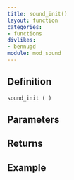 ```yaml
---
title: sound_init()
layout: function
categories:
- functions
divlikes:
- bennugd
module: mod_sound
---
```


## Definition

    sound_init ( )

## Parameters

## Returns

## Example
